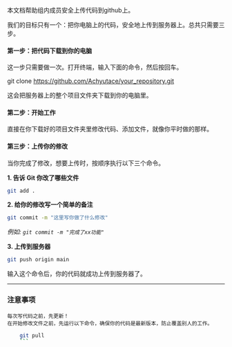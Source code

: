 本文档帮助组内成员安全上传代码到github上。

我们的目标只有一个：把你电脑上的代码，安全地上传到服务器上。总共只需要三步。

#### 第一步：把代码下载到你的电脑
这一步只需要做一次。打开终端，输入下面的命令，然后按回车。

git clone https://github.com/Achyutace/your_repository.git

这会把服务器上的整个项目文件夹下载到你的电脑里。


#### 第二步：开始工作

直接在你下载好的项目文件夹里修改代码、添加文件，就像你平时做的那样。


#### 第三步：上传你的修改

当你完成了修改，想要上传时，按顺序执行以下三个命令。

**1. 告诉 Git 你改了哪些文件**

```bash
git add .
```


**2. 给你的修改写一个简单的备注**

```bash
git commit -m "这里写你做了什么修改"
```

*例如: `git commit -m "完成了xx功能"`*

**3. 上传到服务器**

```bash
git push origin main
```

输入这个命令后，你的代码就成功上传到服务器了。

-----

### **注意事项**

    每次写代码之前，先更新！
    在开始修改文件之前，先运行以下命令，确保你的代码是最新版本，防止覆盖别人的工作。
    
```bash
    git pull
    ```
